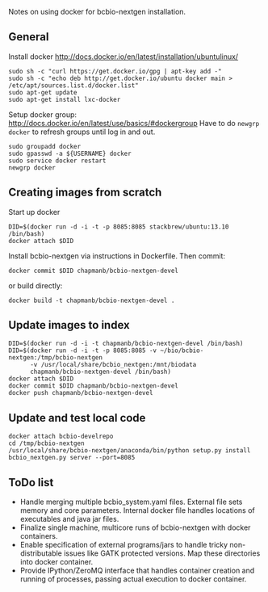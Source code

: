 Notes on using docker for bcbio-nextgen installation.

## General

Install docker http://docs.docker.io/en/latest/installation/ubuntulinux/

    sudo sh -c "curl https://get.docker.io/gpg | apt-key add -"
    sudo sh -c "echo deb http://get.docker.io/ubuntu docker main > /etc/apt/sources.list.d/docker.list"
    sudo apt-get update
    sudo apt-get install lxc-docker

Setup docker group: http://docs.docker.io/en/latest/use/basics/#dockergroup
Have to do `newgrp docker` to refresh groups until log in and out.

    sudo groupadd docker
    sudo gpasswd -a ${USERNAME} docker
    sudo service docker restart
    newgrp docker

## Creating images from scratch

Start up docker

    DID=$(docker run -d -i -t -p 8085:8085 stackbrew/ubuntu:13.10 /bin/bash)
    docker attach $DID

Install bcbio-nextgen via instructions in Dockerfile. Then commit:

    docker commit $DID chapmanb/bcbio-nextgen-devel

or build directly:

    docker build -t chapmanb/bcbio-nextgen-devel .

## Update images to index

    DID=$(docker run -d -i -t chapmanb/bcbio-nextgen-devel /bin/bash)
    DID=$(docker run -d -i -t -p 8085:8085 -v ~/bio/bcbio-nextgen:/tmp/bcbio-nextgen
          -v /usr/local/share/bcbio_nextgen:/mnt/biodata
          chapmanb/bcbio-nextgen-devel /bin/bash)
    docker attach $DID
    docker commit $DID chapmanb/bcbio-nextgen-devel
    docker push chapmanb/bcbio-nextgen-devel

## Update and test local code

    docker attach bcbio-develrepo
    cd /tmp/bcbio-nextgen
    /usr/local/share/bcbio-nextgen/anaconda/bin/python setup.py install
    bcbio_nextgen.py server --port=8085

## ToDo list

- Handle merging multiple bcbio_system.yaml files. External file sets memory and
  core parameters. Internal docker file handles locations of executables and
  java jar files.
- Finalize single machine, multicore runs of bcbio-nextgen with docker containers.
- Enable specification of external programs/jars to handle tricky non-distributable
  issues like GATK protected versions. Map these directories into docker container.
- Provide IPython/ZeroMQ interface that handles container creation and running
  of processes, passing actual execution to docker container.
